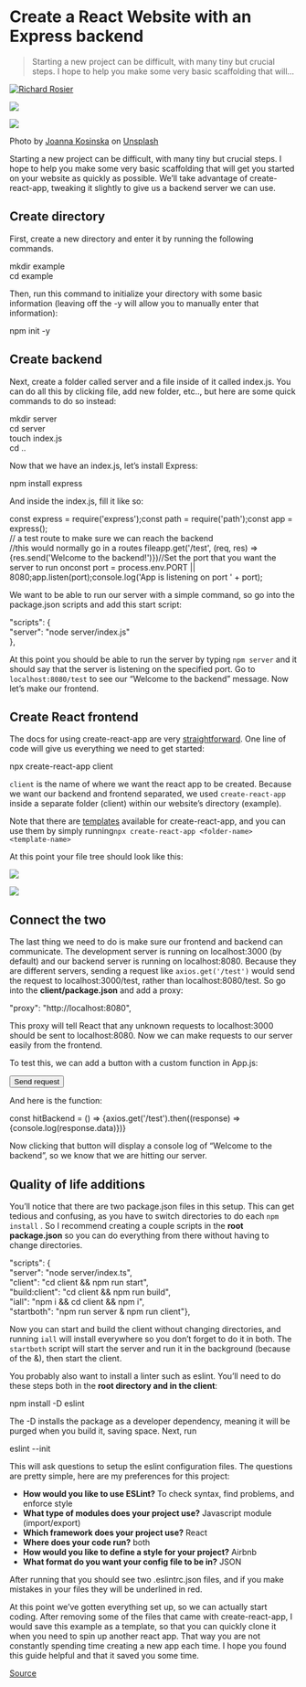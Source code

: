 # Create a React Website with an Express backend

> Starting a new project can be difficult, with many tiny but crucial steps. I hope to help you make some very basic scaffolding that will…

[![Richard Rosier](https://miro.medium.com/fit/c/96/96/0*PDADj3TvZl8iBRLo.jpg)](https://medium.com/@jimmyroro58?source=post_page-----24740b0a6f5e--------------------------------)

![](https://miro.medium.com/max/60/0*600bP6rXZkuc_Sna?q=20)

![](https://miro.medium.com/max/12032/0*600bP6rXZkuc_Sna)

Photo by [Joanna Kosinska](https://unsplash.com/@joannakosinska?utm_source=medium&utm_medium=referral) on [Unsplash](https://unsplash.com/?utm_source=medium&utm_medium=referral)

Starting a new project can be difficult, with many tiny but crucial steps. I hope to help you make some very basic scaffolding that will get you started on your website as quickly as possible. We’ll take advantage of create-react-app, tweaking it slightly to give us a backend server we can use.

Create directory
----------------

First, create a new directory and enter it by running the following commands.

mkdir example  
cd example

Then, run this command to initialize your directory with some basic information (leaving off the -y will allow you to manually enter that information):

npm init -y

Create backend
--------------

Next, create a folder called server and a file inside of it called index.js. You can do all this by clicking file, add new folder, etc.., but here are some quick commands to do so instead:

mkdir server  
cd server  
touch index.js  
cd ..

Now that we have an index.js, let’s install Express:

npm install express

And inside the index.js, fill it like so:

const express = require('express');const path = require('path');const app = express();  
// a test route to make sure we can reach the backend  
//this would normally go in a routes fileapp.get('/test', (req, res) => {res.send('Welcome to the backend!')})//Set the port that you want the server to run onconst port = process.env.PORT || 8080;app.listen(port);console.log('App is listening on port ' + port);

We want to be able to run our server with a simple command, so go into the package.json scripts and add this start script:

"scripts": {  
    "server": "node server/index.js"  
  },

At this point you should be able to run the server by typing `npm server` and it should say that the server is listening on the specified port. Go to `localhost:8080/test` to see our “Welcome to the backend” message. Now let’s make our frontend.

Create React frontend
---------------------

The docs for using create-react-app are very [straightforward](https://create-react-app.dev/docs/getting-started/). One line of code will give us everything we need to get started:

npx create-react-app client

`client` is the name of where we want the react app to be created. Because we want our backend and frontend separated, we used `create-react-app` inside a separate folder (client) within our website’s directory (example).

Note that there are [templates](https://www.npmjs.com/search?q=cra-template-*) available for create-react-app, and you can use them by simply running`npx create-react-app <folder-name> <template-name>`

At this point your file tree should look like this:

![](https://miro.medium.com/max/24/1*6JCB6m6JoNWZcUGOQekBPg.png?q=20)

![](https://miro.medium.com/max/520/1*6JCB6m6JoNWZcUGOQekBPg.png)

Connect the two
---------------

The last thing we need to do is make sure our frontend and backend can communicate. The development server is running on localhost:3000 (by default) and our backend server is running on localhost:8080. Because they are different servers, sending a request like `axios.get('/test')` would send the request to localhost:3000/test, rather than localhost:8080/test. So go into the **client/package.json** and add a proxy:

"proxy": "http://localhost:8080",

This proxy will tell React that any unknown requests to localhost:3000 should be sent to localhost:8080. Now we can make requests to our server easily from the frontend.

To test this, we can add a button with a custom function in App.js:

<button onClick={hitBackend}>Send request</button>

And here is the function:

const hitBackend = () => {axios.get('/test').then((response) => {console.log(response.data)})}

Now clicking that button will display a console log of “Welcome to the backend”, so we know that we are hitting our server.

Quality of life additions
-------------------------

You’ll notice that there are two package.json files in this setup. This can get tedious and confusing, as you have to switch directories to do each `npm install` . So I recommend creating a couple scripts in the **root package.json** so you can do everything from there without having to change directories.

"scripts": {  
"server": "node server/index.ts",  
"client": "cd client && npm run start",  
"build:client": "cd client && npm run build",  
"iall": "npm i && cd client && npm i",  
"startboth": "npm run server & npm run client"},

Now you can start and build the client without changing directories, and running `iall` will install everywhere so you don’t forget to do it in both. The `startboth` script will start the server and run it in the background (because of the &), then start the client.

You probably also want to install a linter such as eslint. You’ll need to do these steps both in the **root directory and in the client**:

npm install -D  eslint

The -D installs the package as a developer dependency, meaning it will be purged when you build it, saving space. Next, run

eslint --init

This will ask questions to setup the eslint configuration files. The questions are pretty simple, here are my preferences for this project:

*   **How would you like to use ESLint?** To check syntax, find problems, and enforce style
*   **What type of modules does your project use?** Javascript module (import/export)
*   **Which framework does your project use?** React
*   **Where does your code run?** both
*   **How would you like to define a style for your project?** Airbnb
*   **What format do you want your config file to be in?** JSON

After running that you should see two .eslintrc.json files, and if you make mistakes in your files they will be underlined in red.

At this point we’ve gotten everything set up, so we can actually start coding. After removing some of the files that came with create-react-app, I would save this example as a template, so that you can quickly clone it when you need to spin up another react app. That way you are not constantly spending time creating a new app each time. I hope you found this guide helpful and that it saved you some time.


[Source](https://levelup.gitconnected.com/create-a-react-app-with-an-express-backend-24740b0a6f5e)